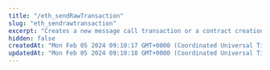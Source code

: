 ```yaml
---
title: "/eth_sendRawTransaction"
slug: "eth_sendrawtransaction"
excerpt: "Creates a new message call transaction or a contract creation for signed transactions."
hidden: false
createdAt: "Mon Feb 05 2024 09:10:17 GMT+0000 (Coordinated Universal Time)"
updatedAt: "Mon Feb 05 2024 09:10:18 GMT+0000 (Coordinated Universal Time)"
---
```

